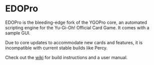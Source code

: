 # EDOPro

EDOPro is the bleeding-edge fork of the YGOPro core, an automated scripting engine for the Yu-Gi-Oh! Official Card Game. It comes with a sample GUI.

Due to core updates to accommodate new cards and features, it is incompatible with current stable builds like Percy.

Check out the [wiki](https://github.com/edo9300/ygopro/wiki/Building-EDOPro) for build instructions and a user manual.


